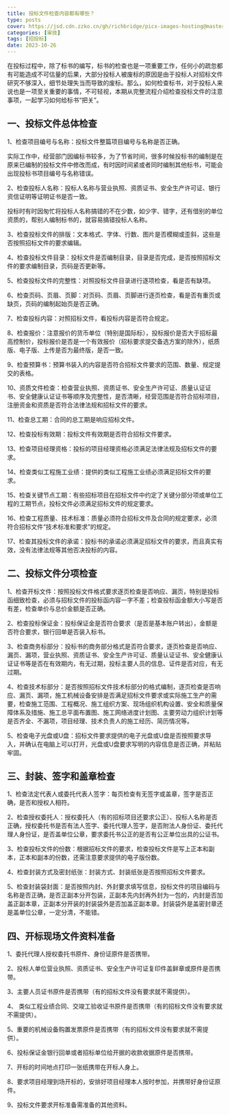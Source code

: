 ```yaml
---
title: 投标文件检查内容都有哪些？
type: posts
cover: https://jsd.cdn.zzko.cn/gh/richbridge/picx-images-hosting@master/thumbnail/审技.jpg
categories: [审技]
tags: [招投标]
date: 2023-10-26
---
```

在投标过程中，除了标书的编写，标书的检查也是一项重要工作，任何小的疏忽都有可能造成不可估量的后果，大部分投标人被废标的原因是由于投标人对招标文件研究不够深入，细节处理失当而导致的废标。那么，如何检查标书，对于投标人来说也是一项至关重要的事情，不可轻视，本期从完整流程介绍检查投标文件的注意事项，一起学习如何给标书“把关”。

## 一、投标文件总体检查

1、检查项目编号与名称：投标文件整篇项目编号与名称是否正确。

实际工作中，经营部门因编标书较多，为了节省时间，很多时候投标书的编制是在原来已编制的投标文件中修改而成，有时因时间紧或者同时编制其他标书，可能会出现投标书项目编号与名称错误。

2、检查投标人名称：投标人名称与营业执照、资质证书、安全生产许可证、银行资信证明等证明证书是否一致。

投标时有时因匆忙将投标人名称搞错的不在少数，如少字、错字，还有借别的单位资质的，帮别人编制标书的，就容易搞错投标人名称。

3、检查投标文件的排版：文本格式、字体、行数、图片是否模糊或歪斜，这些是否按照招标文件的要求编辑。

4、检查投标文件目录：投标文件是否编制目录，目录是否完成，是否按照招标文件的要求编制目录，页码是否更新等。

5、检查投标文件的完整性：对照投标文件目录进行逐项检查，看是否有缺项。

6、检查页码、页眉、页脚：对页码、页眉、页脚进行逐页检查，看是否有重页或缺页，页码的编制起始页是否正确。

7、检查投标内容：对照招标文件，看投标内容是否符合规定。

8、检查报价：注意报价的货币单位（特别是国际标），投标报价是否大于招标最高控制价，投标报价是否是一个有效报价（招标要求提交备选方案的除外），纸质版、电子版、上传是否为最终版，是否一致。

9、检查预算书：预算书装入的内容是否符合招标文件要求的范围、数量、规定提交的表格。

10、资质文件检查：检查营业执照、资质证书、安全生产许可证、质量认证证书、安全健康认证证书等顺序及完整性，是否清晰，经营范围是否符合招标项目，注册资金和资质是否符合法律法规和招标文件的要求。

11、检查总工期：合同的总工期是响应招标文件。

12、检查投标有效期：投标文件有效期是否符合招标文件要求。

13、检查项目经理资格：投标的项目经理资格必须满足法律法规及招标文件的要求。

14、检查类似工程施工业绩：提供的类似工程施工业绩必须满足招标文件的要求。

15、检查关键节点工期：有些招标项目在招标文件中约定了关键分部分项或单位工程的工期节点，投标文件必须满足招标文件的规定要求。

16、检查工程质量、技术标准：质量必须符合招标文件及合同的规定要求，必须符合招标文件“技术标准和要求”的规定。

17、检查其投标文件的承诺：投标书的承诺必须满足招标文件的要求，而且真实有效，没有法律法规等其他否决投标的内容。

## 二、投标文件分项检查

1、检查开标文件：按照投标文件格式要求逐页检查是否响应、漏页，特别是投标函细致检查，必须与招标文件的投标函内容一字不差；检查投标函金额大小写是否有差，检查单价与总价金额是否正确。

2、检查投标保证金：投标保证金是否符合要求（是否是基本账户转出），金额是否符合要求，银行回单是否装入标书。

3、检查商务标部分：投标书的商务部分格式是否符合要求，逐页检查是否响应、漏页、漏项，营业执照、资质证书、安全生产许可证、质量认证证书、安全健康认证证书等是否在有效期内，有无过期，投标主要人员的信息、证件是否对应，有无过期。

4、检查技术标部分：是否按照招标文件技术标部分的格式编制，逐页检查是否响应、漏页、漏项，施工机械设备安排是否满足招标文件要求或实际施工生产的需要，检查施工范围、工程概况、施工组织方案、现场组织机构设置、安全和质量保障体系及措施、施工总平面布置图、施工网络进度计划图、主要劳动力组织计划等是否齐全、不漏项，项目经理、技术负责人的施工经历、简历情况等。

5、检查电子光盘或U盘：招标文件要求提供的电子光盘或U盘是否按照要求导入，并确认在电脑上可以打开，光盘或U盘要求写明的内容信息是否正确，并粘贴牢固。

## 三、封装、签字和盖章检查

1、检查法定代表人或委托代表人签字：每页检查有无签字或盖章，签字是否正确，是否和授权人相符。

2、检查授权委托人：授权委托人（有的招标项目还要求公正）、投标人名称是否正确，授权委托书是否有法人签字、委托代理人签字，是否附法人身份证、委托代理人身份证，是否盖单位公章，要求委托书公正的是否有公正单位出具的公证书。

3、检查投标文件的份数：根据招标文件的要求，检查投标文件是写上正本和副本，正本和副本的份数，还需注意要求提供的电子版份数。

4、检查封装方式及密封纸张：封装方式、封装纸张是否按照招标文件要求。

5、检查封装袋封面：是否按照内封、外封要求填写信息，投标文件的项目编码与名称是否正确，是否正副本分开包装，正副本先内封再外封为一包的，内封是否加盖正副本章，正副本分开装的封装袋外是否加盖正副本章。封装袋外是盖密封章还是盖单位公章，一定分清，不能错。

## 四、开标现场文件资料准备

1、委托代理人授权委托书原件、身份证原件是否携带。

2、投标人单位营业执照、资质证书、安全生产许可证复印件盖鲜章或原件是否携带。

3、主要人员证书原件是否携带（有的招标文件没有要求就不需提供）。

4、 类似工程业绩合同、交竣工验收证书原件是否携带（有的招标文件没有要求就不需提供）。

5、重要的机械设备购置发票原件是否携带（有的招标文件没有要求就不需提供）。

6、投标保证金银行回单或者招标单位给开据的收款收据原件是否携带。

7、开标的时间地点打印一张纸携带在开标人身上。

8、要求项目经理到场开标的，安排好项目经理本人按时参加，并携带好身份证原件。

9、投标文件要求开标准备需准备的其他资料。
